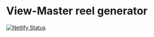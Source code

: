 # View-Master reel generator

[![Netlify Status](https://api.netlify.com/api/v1/badges/ebdab493-661b-4ca3-87dd-656942610fad/deploy-status)](https://app.netlify.com/sites/viewmastergenerator/deploys)
